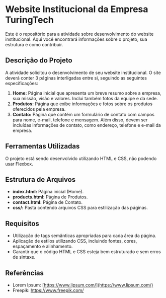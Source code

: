 # Website Institucional da Empresa TuringTech

Este é o repositório para a atividade sobre desenvolvimento do website institucional. Aqui você encontrará informações sobre o projeto, sua estrutura e como contribuir.

## Descrição do Projeto

A atividade solicitou o desenvolvimento de seu website institucional. O site deverá conter 3 páginas interligadas entre si, seguindo as seguintes especificações:

1. **Home:** Página inicial que apresenta um breve resumo sobre a empresa, sua missão, visão e valores. Inclui também fotos da equipe e da sede.
2. **Produtos:** Página que exibe informações e fotos sobre os produtos oferecidos pela empresa.
3. **Contato:** Página que contém um formulário de contato com campos para nome, e-mail, telefone e mensagem. Além disso, devem ser incluídas informações de contato, como endereço, telefone e e-mail da empresa.

## Ferramentas Utilizadas

O projeto está sendo desenvolvido utilizando HTML e CSS, não podendo usar Flexbox.

## Estrutura de Arquivos

- **index.html:** Página inicial (Home).
- **products.html:** Página de Produtos.
- **contact.html:** Página de Contato.
- **css/:** Pasta contendo arquivos CSS para estilização das páginas.


## Requisitos

- Utilização de tags semânticas apropriadas para cada área da página.
- Aplicação de estilos utilizando CSS, incluindo fontes, cores, espaçamento e alinhamento.
- Garantir que o código HTML e CSS esteja bem estruturado e sem erros de sintaxe.

## Referências

- Lorem Ipsum: [https://www.lipsum.com/](https://www.lipsum.com/)
- Freepik: https://www.freepik.com/
